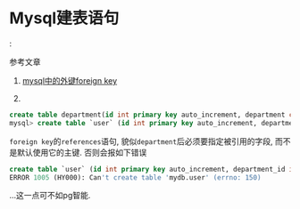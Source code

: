# Mysql建表语句

<!tags!>: <!mysq!> <!主键!> <!自增!> <!外键!>

参考文章

1. [mysql中的外键foreign key](https://www.cnblogs.com/pengyin/p/6375860.html)

2. 

```sql
create table department(id int primary key auto_increment, department char(50));
mysql> create table `user` (id int primary key auto_increment, department_id int not null, name char(20), foreign key(department_id) references department(id));
```

`foreign key`的`references`语句, 貌似`department`后必须要指定被引用的字段, 而不是默认使用它的主键. 否则会报如下错误

```sql
create table `user` (id int primary key auto_increment, department_id int not null, name char(20), foreign key(department_id) references department);
ERROR 1005 (HY000): Can't create table 'mydb.user' (errno: 150)
```

...这一点可不如pg智能.